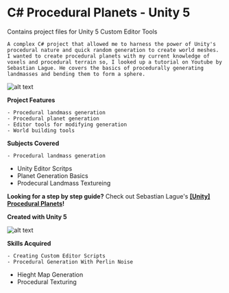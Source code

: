 # C# Procedural Planets - Unity 5

Contains project files for Unity 5 Custom Editor Tools

	A complex C# project that allowed me to harness the power of Unity's procedural nature and quick random generation to create world meshes. I wanted to create procedural planets with my current knowledge of voxels and procedural terrain so, I looked up a tutorial on Youtube by Sebastian Lague. He covers the basics of procedurally generating landmasses and bending them to form a sphere.

![alt text](https://yt3.ggpht.com/a/AGF-l79Qe0T-xIRrtwlR5mm--THSyHW8qqrZpl9RCA=s288-c-k-c0xffffffff-no-rj-mo)

**Project Features**

  	- Procedural landmass generation
    - Procedural planet generation
    - Editor tools for modifying generation
    - World building tools
	
**Subjects Covered**

	- Procedural landmass generation
  - Unity Editor Scritps
  - Planet Generation Basics
  - Prodecural Landmass Textureing

**Looking for a step by step guide?** Check out 
Sebastian Lague's **[[Unity] Procedural Planets](https://www.youtube.com/watch?v=QN39W020LqU&list=PLFt_AvWsXl0cONs3T0By4puYy6GM22ko8)!**

**Created with Unity 5**

![alt text](https://upload.wikimedia.org/wikipedia/commons/thumb/1/19/Unity_Technologies_logo.svg/220px-Unity_Technologies_logo.svg.png)

**Skills Acquired**

	- Creating Custom Editor Scripts
	- Procedural Generation With Perlin Noise
  - Hieght Map Generation
  - Procedural Texturing
